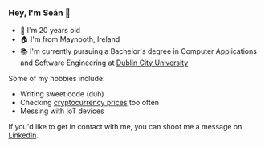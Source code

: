### Hey, I'm Seán 👋
 - 👨 I'm 20 years old
 - 🏠 I'm from Maynooth, Ireland
 - 📚 I'm currently pursuing a Bachelor's degree in Computer Applications and Software Engineering at [Dublin City University](https://www.dcu.ie/)


Some of my hobbies include:
 - Writing sweet code (duh)
 - Checking [cryptocurrency prices](https://coinmarketcap.com/) too often
 - Messing with IoT devices

If you'd like to get in contact with me, you can shoot me a message on [LinkedIn](https://www.linkedin.com/in/se%C3%A1n-w-487291121/).
